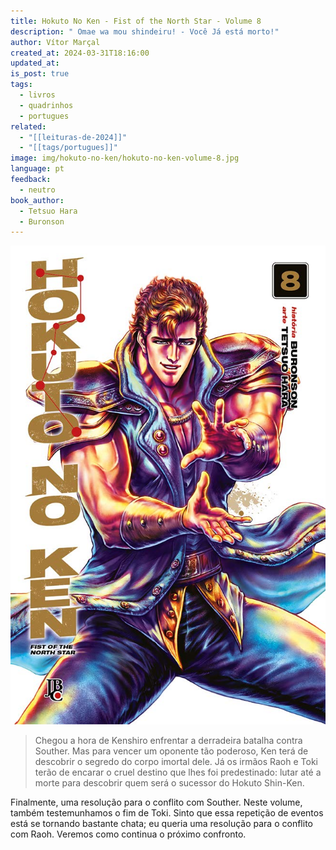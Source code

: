 ```yaml
---
title: Hokuto No Ken - Fist of the North Star - Volume 8
description: " Omae wa mou shindeiru! - Você Já está morto!"
author: Vítor Marçal
created_at: 2024-03-31T18:16:00
updated_at: 
is_post: true
tags:
  - livros
  - quadrinhos
  - portugues
related:
  - "[[leituras-de-2024]]"
  - "[[tags/portugues]]"
image: img/hokuto-no-ken/hokuto-no-ken-volume-8.jpg
language: pt
feedback:
  - neutro
book_author:
  - Tetsuo Hara
  - Buronson
---
```


![hokuto-no-ken-volume-8](img/hokuto-no-ken/hokuto-no-ken-volume-8.jpg)

> Chegou a hora de Kenshiro enfrentar a derradeira batalha contra Souther. Mas para vencer um oponente tão poderoso, Ken terá de descobrir o segredo do corpo imortal dele. Já os irmãos Raoh e Toki terão de encarar o cruel destino que lhes foi predestinado: lutar até a morte para descobrir quem será o sucessor do Hokuto Shin-Ken.

Finalmente, uma resolução para o conflito com Souther. Neste volume, também testemunhamos o fim de Toki. Sinto que essa repetição de eventos está se tornando bastante chata; eu queria uma resolução para o conflito com Raoh. Veremos como continua o próximo confronto.